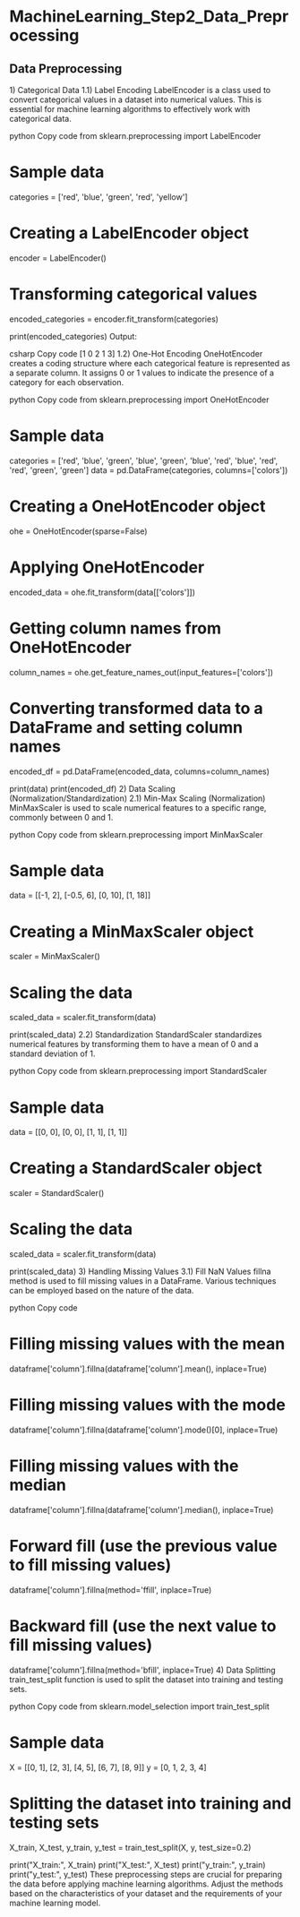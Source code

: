 <h1>MachineLearning_Step2_Data_Preprocessing</h1>

<h2>Data Preprocessing</h2>
1) Categorical Data
1.1) Label Encoding
LabelEncoder is a class used to convert categorical values in a dataset into numerical values. This is essential for machine learning algorithms to effectively work with categorical data.

python
Copy code
from sklearn.preprocessing import LabelEncoder

# Sample data
categories = ['red', 'blue', 'green', 'red', 'yellow']

# Creating a LabelEncoder object
encoder = LabelEncoder()

# Transforming categorical values
encoded_categories = encoder.fit_transform(categories)

print(encoded_categories)
Output:

csharp
Copy code
[1 0 2 1 3]
1.2) One-Hot Encoding
OneHotEncoder creates a coding structure where each categorical feature is represented as a separate column. It assigns 0 or 1 values to indicate the presence of a category for each observation.

python
Copy code
from sklearn.preprocessing import OneHotEncoder

# Sample data
categories = ['red', 'blue', 'green', 'blue', 'green', 'blue', 'red', 'blue', 'red', 'red', 'green', 'green']
data = pd.DataFrame(categories, columns=['colors'])

# Creating a OneHotEncoder object
ohe = OneHotEncoder(sparse=False)

# Applying OneHotEncoder
encoded_data = ohe.fit_transform(data[['colors']])

# Getting column names from OneHotEncoder
column_names = ohe.get_feature_names_out(input_features=['colors'])

# Converting transformed data to a DataFrame and setting column names
encoded_df = pd.DataFrame(encoded_data, columns=column_names)

print(data)
print(encoded_df)
2) Data Scaling (Normalization/Standardization)
2.1) Min-Max Scaling (Normalization)
MinMaxScaler is used to scale numerical features to a specific range, commonly between 0 and 1.

python
Copy code
from sklearn.preprocessing import MinMaxScaler

# Sample data
data = [[-1, 2], [-0.5, 6], [0, 10], [1, 18]]

# Creating a MinMaxScaler object
scaler = MinMaxScaler()

# Scaling the data
scaled_data = scaler.fit_transform(data)

print(scaled_data)
2.2) Standardization
StandardScaler standardizes numerical features by transforming them to have a mean of 0 and a standard deviation of 1.

python
Copy code
from sklearn.preprocessing import StandardScaler

# Sample data
data = [[0, 0], [0, 0], [1, 1], [1, 1]]

# Creating a StandardScaler object
scaler = StandardScaler()

# Scaling the data
scaled_data = scaler.fit_transform(data)

print(scaled_data)
3) Handling Missing Values
3.1) Fill NaN Values
fillna method is used to fill missing values in a DataFrame. Various techniques can be employed based on the nature of the data.

python
Copy code
# Filling missing values with the mean
dataframe['column'].fillna(dataframe['column'].mean(), inplace=True)

# Filling missing values with the mode
dataframe['column'].fillna(dataframe['column'].mode()[0], inplace=True)

# Filling missing values with the median
dataframe['column'].fillna(dataframe['column'].median(), inplace=True)

# Forward fill (use the previous value to fill missing values)
dataframe['column'].fillna(method='ffill', inplace=True)

# Backward fill (use the next value to fill missing values)
dataframe['column'].fillna(method='bfill', inplace=True)
4) Data Splitting
train_test_split function is used to split the dataset into training and testing sets.

python
Copy code
from sklearn.model_selection import train_test_split

# Sample data
X = [[0, 1], [2, 3], [4, 5], [6, 7], [8, 9]]
y = [0, 1, 2, 3, 4]

# Splitting the dataset into training and testing sets
X_train, X_test, y_train, y_test = train_test_split(X, y, test_size=0.2)

print("X_train:", X_train)
print("X_test:", X_test)
print("y_train:", y_train)
print("y_test:", y_test)
These preprocessing steps are crucial for preparing the data before applying machine learning algorithms. Adjust the methods based on the characteristics of your dataset and the requirements of your machine learning model.
